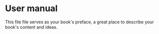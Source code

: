# User manual

This file file serves as your book's preface, a great place to describe your book's content and ideas.

